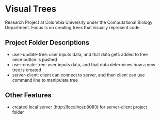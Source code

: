 # Visual Trees

Research Project at Columbia University under the Computational Biology Department. Focus is on creating trees that visually represent code.

## Project Folder Descriptions
* user-update-tree: user inputs data, and that data gets added to tree once button is pushed
* user-create-tree: user inputs data, and that data determines how a new tree is created
* server-client: client can connect to server, and then client can use command line to manipulate tree

## Other Features
* created local server (http://localhost:8080) for server-client project folder
